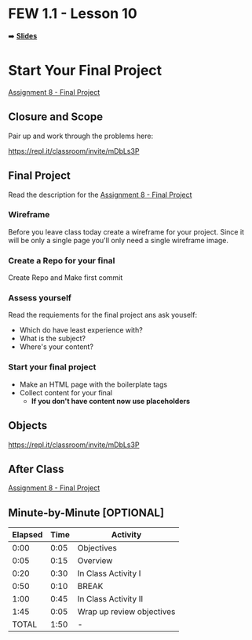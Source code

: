 <!-- .slide: data-background="./Images/header.svg" data-background-repeat="none" data-background-size="40% 40%" data-background-position="center 10%" class="header" -->
# FEW 1.1 - Lesson 10

<!-- Put a link to the slides so that students can find them -->

➡️ [**Slides**](/Syllabus-Template/Slides/Lesson1.html ':ignore')

<!-- > -->

# Start Your Final Project

[Assignment 8 - Final Project](../assignments/assignment-08.md)

<!-- > -->

## Closure and Scope

Pair up and work through the problems here:

https://repl.it/classroom/invite/mDbLs3P

<!-- > -->

## Final Project

Read the description for the [Assignment 8 - Final Project](../assignments/assignment-08.md)

### Wireframe

Before you leave class today create a wireframe for your project. Since it will be only a single page you'll only need a single wireframe image. 

### Create a Repo for your final 

Create Repo and Make first commit

### Assess yourself

Read the requiements for the final project ans ask youself:

- Which do have least experience with? 
- What is the subject?
- Where's your content?

### Start your final project

- Make an HTML page with the boilerplate tags
- Collect content for your final
  - **If you don't have content now use placeholders**

<!-- > -->

## Objects 

https://repl.it/classroom/invite/mDbLs3P

## After Class

[Assignment 8 - Final Project](../assignments/assignment-08.md)

<!-- > -->

## Minute-by-Minute [OPTIONAL]

| **Elapsed** | **Time**  | **Activity**              |
| ----------- | --------- | ------------------------- |
| 0:00        | 0:05      | Objectives                |
| 0:05        | 0:15      | Overview                  |
| 0:20        | 0:30      | In Class Activity I       |
| 0:50        | 0:10      | BREAK                     |
| 1:00        | 0:45      | In Class Activity II      |
| 1:45        | 0:05      | Wrap up review objectives |
| TOTAL       | 1:50      | -                         |
